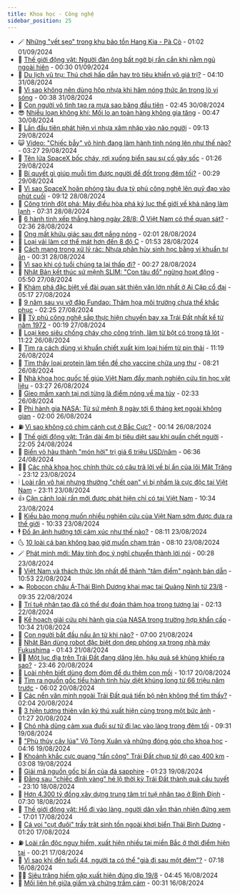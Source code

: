 ```yaml
---
title: Khoa học - Công nghệ
sidebar_position: 25
---
```


<!-- dantri-khoa-hoc-cong-nghe:START -->
- 🪄 [Những &quot;vết sẹo&quot; trong khu bảo tồn Hang Kia - Pà Cò](https://dantri.com.vn/khoa-hoc-cong-nghe/nhung-vet-seo-trong-khu-bao-ton-hang-kia-pa-co-20240821181838417.htm) - 01:02 01/09/2024
- 🤭 [Thế giới động vật: Người đàn ông bất ngờ bị rắn cắn khi nằm ngủ ngoài hiên](https://dantri.com.vn/khoa-hoc-cong-nghe/the-gioi-dong-vat-nguoi-dan-ong-bat-ngo-bi-ran-can-khi-nam-ngu-ngoai-hien-20240901012003798.htm) - 00:30 01/09/2024
- 🐻 [Du lịch vũ trụ: Thú chơi hấp dẫn hay trò tiêu khiển vô giá trị?](https://dantri.com.vn/khoa-hoc-cong-nghe/du-lich-vu-tru-thu-choi-hap-dan-hay-tro-tieu-khien-vo-gia-tri-20240831082356363.htm) - 04:10 31/08/2024
- 🥰 [Vì sao không nên dùng hộp nhựa khi hâm nóng thức ăn trong lò vi sóng](https://dantri.com.vn/khoa-hoc-cong-nghe/vi-sao-khong-nen-dung-hop-nhua-khi-ham-nong-thuc-an-trong-lo-vi-song-20240831033356851.htm) - 00:38 31/08/2024
- 🥳 [Con người vô tình tạo ra mưa sao băng đầu tiên](https://dantri.com.vn/khoa-hoc-cong-nghe/con-nguoi-vo-tinh-tao-ra-mua-sao-bang-dau-tien-20240830080839100.htm) - 02:45 30/08/2024
- 😎 [Nhiễu loạn không khí: Mối lo an toàn hàng không gia tăng](https://dantri.com.vn/khoa-hoc-cong-nghe/nhieu-loan-khong-khi-moi-lo-an-toan-hang-khong-gia-tang-20240828132742348.htm) - 00:47 30/08/2024
- 🎡 [Lần đầu tiên phát hiện vi nhựa xâm nhập vào não người](https://dantri.com.vn/khoa-hoc-cong-nghe/lan-dau-tien-phat-hien-vi-nhua-xam-nhap-vao-nao-nguoi-20240829111012588.htm) - 09:13 29/08/2024
- 😺 [Video: &quot;Chiếc bẫy&quot; vô hình đang làm hành tinh nóng lên như thế nào?](https://dantri.com.vn/khoa-hoc-cong-nghe/video-chiec-bay-vo-hinh-dang-lam-hanh-tinh-nong-len-nhu-the-nao-20240828163739657.htm) - 03:27 29/08/2024
- 🌋 [Tên lửa SpaceX bốc cháy, rơi xuống biển sau sự cố gây sốc](https://dantri.com.vn/khoa-hoc-cong-nghe/ten-lua-spacex-boc-chay-roi-xuong-bien-sau-su-co-gay-soc-20240829072621888.htm) - 01:26 29/08/2024
- 💯 [Bí quyết gì giúp muỗi tìm được người để đốt trong đêm tối?](https://dantri.com.vn/khoa-hoc-cong-nghe/bi-quyet-gi-giup-muoi-tim-duoc-nguoi-de-dot-trong-dem-toi-20240829003515520.htm) - 00:29 29/08/2024
- 🚦 [Vì sao SpaceX hoãn phóng tàu đưa tỷ phú công nghệ lên quỹ đạo vào phút cuối](https://dantri.com.vn/khoa-hoc-cong-nghe/vi-sao-spacex-hoan-phong-tau-dua-ty-phu-cong-nghe-len-quy-dao-vao-phut-cuoi-20240828155950990.htm) - 09:12 28/08/2024
- 💼 [Công trình đột phá: Máy điều hòa phá kỷ lục thế giới về khả năng làm lạnh](https://dantri.com.vn/khoa-hoc-cong-nghe/cong-trinh-dot-pha-may-dieu-hoa-pha-ky-luc-the-gioi-ve-kha-nang-lam-lanh-20240828115317554.htm) - 07:31 28/08/2024
- 🐘 [6 hành tinh xếp thẳng hàng ngày 28/8: Ở Việt Nam có thể quan sát?](https://dantri.com.vn/khoa-hoc-cong-nghe/6-hanh-tinh-xep-thang-hang-ngay-288-o-viet-nam-co-the-quan-sat-20240828093359404.htm) - 02:36 28/08/2024
- 🤗 [Ong mất khứu giác sau đợt nắng nóng](https://dantri.com.vn/khoa-hoc-cong-nghe/ong-mat-khuu-giac-sau-dot-nang-nong-20240828072103980.htm) - 02:01 28/08/2024
- 🎃 [Loại vải làm cơ thể mát hơn đến 8 độ C](https://dantri.com.vn/khoa-hoc-cong-nghe/loai-vai-lam-co-the-mat-hon-den-8-do-c-20240828003356707.htm) - 01:53 28/08/2024
- 🚀 [Cách mạng trong xử lý rác: Nhựa phân hủy sinh học bằng vi khuẩn tự ăn](https://dantri.com.vn/khoa-hoc-cong-nghe/cach-mang-trong-xu-ly-rac-nhua-phan-huy-sinh-hoc-bang-vi-khuan-tu-an-20240828003926440.htm) - 00:31 28/08/2024
- 📝 [Vì sao khi có tuổi chúng ta lại thấp đi?](https://dantri.com.vn/khoa-hoc-cong-nghe/vi-sao-khi-co-tuoi-chung-ta-lai-thap-di-20240828004811795.htm) - 00:27 28/08/2024
- 🐎 [Nhật Bản kết thúc sứ mệnh SLIM: &quot;Con tàu đổ&quot; ngừng hoạt động](https://dantri.com.vn/khoa-hoc-cong-nghe/nhat-ban-ket-thuc-su-menh-slim-con-tau-do-ngung-hoat-dong-20240827124436830.htm) - 05:50 27/08/2024
- 🌊 [Khám phá đặc biệt về đài quan sát thiên văn lớn nhất ở Ai Cập cổ đại](https://dantri.com.vn/khoa-hoc-cong-nghe/kham-pha-dac-biet-ve-dai-quan-sat-thien-van-lon-nhat-o-ai-cap-co-dai-20240827104645532.htm) - 05:17 27/08/2024
- 🙉 [9 năm sau vụ vỡ đập Fundao: Thảm họa môi trường chưa thể khắc phục](https://dantri.com.vn/khoa-hoc-cong-nghe/9-nam-sau-vu-vo-dap-fundao-tham-hoa-moi-truong-chua-the-khac-phuc-20240827092239161.htm) - 02:25 27/08/2024
- 👨‍🏫 [Tỷ phú công nghệ sắp thực hiện chuyến bay xa Trái Đất nhất kể từ năm 1972](https://dantri.com.vn/khoa-hoc-cong-nghe/ty-phu-cong-nghe-sap-thuc-hien-chuyen-bay-xa-trai-dat-nhat-ke-tu-nam-1972-20240826160336700.htm) - 00:19 27/08/2024
- 👀 [Loại keo siêu chống cháy cho công trình, làm từ bột có trong tã lót](https://dantri.com.vn/khoa-hoc-cong-nghe/loai-keo-sieu-chong-chay-cho-cong-trinh-lam-tu-bot-co-trong-ta-lot-20240826104848410.htm) - 11:22 26/08/2024
- 🐲 [Tìm ra cách dùng vi khuẩn chiết xuất kim loại hiếm từ pin thải](https://dantri.com.vn/khoa-hoc-cong-nghe/tim-ra-cach-dung-vi-khuan-chiet-xuat-kim-loai-hiem-tu-pin-thai-20240826164655549.htm) - 11:19 26/08/2024
- 🐲 [Tìm thấy loại protein làm tiền đề cho vaccine chữa ung thư](https://dantri.com.vn/khoa-hoc-cong-nghe/tim-thay-loai-protein-lam-tien-de-cho-vaccine-chua-ung-thu-20240826115957656.htm) - 08:21 26/08/2024
- 🦍 [Nhà khoa học quốc tế giúp Việt Nam đẩy mạnh nghiên cứu tin học vật liệu](https://dantri.com.vn/khoa-hoc-cong-nghe/nha-khoa-hoc-quoc-te-giup-viet-nam-day-manh-nghien-cuu-tin-hoc-vat-lieu-20240823182907904.htm) - 03:27 26/08/2024
- 🌊 [Gieo mầm xanh tại nơi từng là điểm nóng về ma túy](https://dantri.com.vn/khoa-hoc-cong-nghe/gieo-mam-xanh-tai-noi-tung-la-diem-nong-ve-ma-tuy-20240824173956559.htm) - 02:33 26/08/2024
- 🤩 [Phi hành gia NASA: Từ sứ mệnh 8 ngày tới 6 tháng kẹt ngoài không gian](https://dantri.com.vn/khoa-hoc-cong-nghe/phi-hanh-gia-nasa-tu-su-menh-8-ngay-toi-6-thang-ket-ngoai-khong-gian-20240826081012220.htm) - 02:00 26/08/2024
- ⛽️ [Vì sao không có chim cánh cụt ở Bắc Cực?](https://dantri.com.vn/khoa-hoc-cong-nghe/vi-sao-khong-co-chim-canh-cut-o-bac-cuc-20240825235513392.htm) - 00:14 26/08/2024
- 🫶 [Thế giới động vật: Trăn dài 4m bị tiêu diệt sau khi quấn chết người](https://dantri.com.vn/khoa-hoc-cong-nghe/the-gioi-dong-vat-tran-dai-4m-bi-tieu-diet-sau-khi-quan-chet-nguoi-20240825031207031.htm) - 22:05 24/08/2024
- 🙉 [Biến vỏ hàu thành &quot;món hời&quot; trị giá 6 triệu USD/năm](https://dantri.com.vn/khoa-hoc-cong-nghe/bien-vo-hau-thanh-mon-hoi-tri-gia-6-trieu-usdnam-20240824064731172.htm) - 06:36 24/08/2024
- 👨‍🏫 [Các nhà khoa học chính thức có câu trả lời về bí ẩn của lõi Mặt Trăng](https://dantri.com.vn/khoa-hoc-cong-nghe/cac-nha-khoa-hoc-chinh-thuc-co-cau-tra-loi-ve-bi-an-cua-loi-mat-trang-20240824022100441.htm) - 23:12 23/08/2024
- 🕯 [Loài rắn vô hại nhưng thường &quot;chết oan&quot; vì bị nhầm là cực độc tại Việt Nam](https://dantri.com.vn/khoa-hoc-cong-nghe/loai-ran-vo-hai-nhung-thuong-chet-oan-vi-bi-nham-la-cuc-doc-tai-viet-nam-20240824021104945.htm) - 23:11 23/08/2024
- 👍 [Cận cảnh loài rắn mới được phát hiện chỉ có tại Việt Nam](https://dantri.com.vn/khoa-hoc-cong-nghe/can-canh-loai-ran-moi-duoc-phat-hien-chi-co-tai-viet-nam-20240823154139313.htm) - 10:34 23/08/2024
- 🧠 [Kiều bào mong muốn nhiều nghiên cứu của Việt Nam sớm được đưa ra thế giới](https://dantri.com.vn/khoa-hoc-cong-nghe/kieu-bao-mong-muon-nhieu-nghien-cuu-cua-viet-nam-som-duoc-dua-ra-the-gioi-20240823162415966.htm) - 10:33 23/08/2024
- 🕴 [Đồ ăn ảnh hưởng tới cảm xúc như thế nào?](https://dantri.com.vn/khoa-hoc-cong-nghe/do-an-anh-huong-toi-cam-xuc-nhu-the-nao-20240823081425866.htm) - 08:11 23/08/2024
- 🌜 [10 loài cá bạn không bao giờ muốn chạm trán](https://dantri.com.vn/khoa-hoc-cong-nghe/10-loai-ca-ban-khong-bao-gio-muon-cham-tran-20240823003359082.htm) - 08:10 23/08/2024
- 🪄 [Phát minh mới: Máy tính đọc ý nghĩ chuyển thành lời nói](https://dantri.com.vn/khoa-hoc-cong-nghe/phat-minh-moi-may-tinh-doc-y-nghi-chuyen-thanh-loi-noi-20240823004013494.htm) - 00:28 23/08/2024
- 🎃 [Việt Nam và thách thức lớn nhất để thành &quot;tâm điểm&quot; ngành bán dẫn](https://dantri.com.vn/khoa-hoc-cong-nghe/viet-nam-va-thach-thuc-lon-nhat-de-thanh-tam-diem-nganh-ban-dan-20240822173502820.htm) - 10:53 22/08/2024
- 🏊 [Robocon châu Á-Thái Bình Dương khai mạc tại Quảng Ninh từ 23/8](https://dantri.com.vn/khoa-hoc-cong-nghe/robocon-chau-a-thai-binh-duong-khai-mac-tai-quang-ninh-tu-238-20240822153458119.htm) - 09:35 22/08/2024
- 🔭 [Trí tuệ nhân tạo đã có thể dự đoán thảm họa trong tương lai](https://dantri.com.vn/khoa-hoc-cong-nghe/tri-tue-nhan-tao-da-co-the-du-doan-tham-hoa-trong-tuong-lai-20240822084627977.htm) - 02:13 22/08/2024
- 🤭 [Kế hoạch giải cứu phi hành gia của NASA trong trường hợp khẩn cấp](https://dantri.com.vn/khoa-hoc-cong-nghe/ke-hoach-giai-cuu-phi-hanh-gia-cua-nasa-trong-truong-hop-khan-cap-20240821165030181.htm) - 10:34 21/08/2024
- 📝 [Con người bắt đầu nấu ăn từ khi nào?](https://dantri.com.vn/khoa-hoc-cong-nghe/con-nguoi-bat-dau-nau-an-tu-khi-nao-20240821005757465.htm) - 07:00 21/08/2024
- 🌋 [Nhật Bản dùng robot đặc biệt dọn dẹp phóng xạ trong nhà máy Fukushima](https://dantri.com.vn/khoa-hoc-cong-nghe/nhat-ban-dung-robot-dac-biet-don-dep-phong-xa-trong-nha-may-fukushima-20240821004654971.htm) - 01:43 21/08/2024
- 🧑‍🏫 [Một lục địa trên Trái Đất đang dâng lên, hậu quả sẽ khủng khiếp ra sao?](https://dantri.com.vn/khoa-hoc-cong-nghe/mot-luc-dia-tren-trai-dat-dang-dang-len-hau-qua-se-khung-khiep-ra-sao-20240821011003181.htm) - 23:46 20/08/2024
- 👀 [Loài nhện biết dùng đom đóm để dụ thêm con mồi](https://dantri.com.vn/khoa-hoc-cong-nghe/loai-nhen-biet-dung-dom-dom-de-du-them-con-moi-20240820134628153.htm) - 10:17 20/08/2024
- 🗽 [Tìm ra nguồn gốc tiểu hành tinh hủy diệt khủng long từ 66 triệu năm trước](https://dantri.com.vn/khoa-hoc-cong-nghe/tim-ra-nguon-goc-tieu-hanh-tinh-huy-diet-khung-long-tu-66-trieu-nam-truoc-20240820085928829.htm) - 06:02 20/08/2024
- 🦩 [Các nền văn minh ngoài Trái Đất quá tiến bộ nên không thể tìm thấy?](https://dantri.com.vn/khoa-hoc-cong-nghe/cac-nen-van-minh-ngoai-trai-dat-qua-tien-bo-nen-khong-the-tim-thay-20240820085339556.htm) - 02:04 20/08/2024
- 🦍 [3 hiện tượng thiên văn kỳ thú xuất hiện cùng trong một bức ảnh](https://dantri.com.vn/khoa-hoc-cong-nghe/3-hien-tuong-thien-van-ky-thu-xuat-hien-cung-trong-mot-buc-anh-20240820082600281.htm) - 01:27 20/08/2024
- 🤖 [Chó nhà dũng cảm xua đuổi sư tử đi lạc vào làng trong đêm tối](https://dantri.com.vn/khoa-hoc-cong-nghe/cho-nha-dung-cam-xua-duoi-su-tu-di-lac-vao-lang-trong-dem-toi-20240819160023750.htm) - 09:31 19/08/2024
- 🔭 [&quot;Phù thủy cây lúa&quot; Võ Tòng Xuân và những đóng góp cho khoa học](https://dantri.com.vn/khoa-hoc-cong-nghe/phu-thuy-cay-lua-vo-tong-xuan-va-nhung-dong-gop-cho-khoa-hoc-20240819102122175.htm) - 04:16 19/08/2024
- 👺 [Khoảnh khắc cực quang &quot;tấn công&quot; Trái Đất chụp từ độ cao 400 km](https://dantri.com.vn/khoa-hoc-cong-nghe/khoanh-khac-cuc-quang-tan-cong-trai-dat-chup-tu-do-cao-400-km-20240819084609181.htm) - 03:08 19/08/2024
- 🤖 [Giải mã nguồn gốc bí ẩn của đá sapphire](https://dantri.com.vn/khoa-hoc-cong-nghe/giai-ma-nguon-goc-bi-an-cua-da-sapphire-20240819081916732.htm) - 01:23 19/08/2024
- 🌮 [Đằng sau &quot;chiếc đinh vàng&quot; hé lộ thời kỳ Trái Đất thành quả cầu tuyết](https://dantri.com.vn/khoa-hoc-cong-nghe/dang-sau-chiec-dinh-vang-he-lo-thoi-ky-trai-dat-thanh-qua-cau-tuyet-20240819015752074.htm) - 23:10 18/08/2024
- 💼 [Hơn 4.300 tỷ đồng xây dựng trung tâm trí tuệ nhân tạo ở Bình Định](https://dantri.com.vn/khoa-hoc-cong-nghe/hon-4300-ty-dong-xay-dung-trung-tam-tri-tue-nhan-tao-o-binh-dinh-20240818101523720.htm) - 07:30 18/08/2024
- 🎃 [Thế giới động vật: Hổ đi vào làng, người dân vẫn thản nhiên đứng xem](https://dantri.com.vn/khoa-hoc-cong-nghe/the-gioi-dong-vat-ho-di-vao-lang-nguoi-dan-van-than-nhien-dung-xem-20240817214038589.htm) - 17:01 17/08/2024
- 💫 [Cá voi &quot;cụt đuôi&quot; trầy trật sinh tồn ngoài khơi biển Thái Bình Dương](https://dantri.com.vn/khoa-hoc-cong-nghe/ca-voi-cut-duoi-tray-trat-sinh-ton-ngoai-khoi-bien-thai-binh-duong-20240817074702087.htm) - 01:20 17/08/2024
- ⛽️ [Loài rắn độc nguy hiểm, xuất hiện nhiều tại miền Bắc ở thời điểm hiện tại](https://dantri.com.vn/khoa-hoc-cong-nghe/loai-ran-doc-nguy-hiem-xuat-hien-nhieu-tai-mien-bac-o-thoi-diem-hien-tai-20240817011750237.htm) - 00:21 17/08/2024
- 💼 [Vì sao khi đến tuổi 44, người ta có thể &quot;già đi sau một đêm&quot;?](https://dantri.com.vn/khoa-hoc-cong-nghe/vi-sao-khi-den-tuoi-44-nguoi-ta-co-the-gia-di-sau-mot-dem-20240816073613233.htm) - 07:18 16/08/2024
- 🧑‍💻 [Siêu trăng hiếm gặp xuất hiện đúng dịp 19/8](https://dantri.com.vn/khoa-hoc-cong-nghe/sieu-trang-hiem-gap-xuat-hien-dung-dip-198-20240816110131391.htm) - 04:45 16/08/2024
- 🧰 [Mối liên hệ giữa giấm và chứng trầm cảm](https://dantri.com.vn/khoa-hoc-cong-nghe/moi-lien-he-giua-giam-va-chung-tram-cam-20240815112352373.htm) - 00:31 16/08/2024<!-- dantri-khoa-hoc-cong-nghe:END -->
